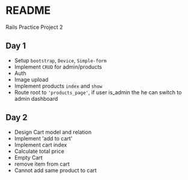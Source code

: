 # README

Rails Practice Project 2

## Day 1
-  Setup `bootstrap`, `Device`, `Simple-form`
-  Implement `CRUD` for admin/products
-  Auth
-  Image upload
-  Implement products `index` and `show`
-  Route root to `'products_page'`, if user is_admin the he can switch to admin dashboard

## Day 2
- Design Cart model and relation
- Implement 'add to cart'
- Implement cart index
- Calculate total price
- Empty Cart
- remove item from cart
- Cannot add same product to cart
